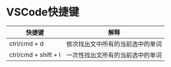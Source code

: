 # VSCode快捷键

| 快捷键               | 解释                             |
| -------------------- | -------------------------------- |
| ctrl/cmd + d         | 依次找出文中所有的当前选中的单词 |
| ctrl/cmd + shift + l | 一次性找出文所有的当前选中的单词 |